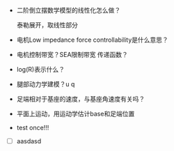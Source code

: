 * 二阶倒立摆数学模型的线性化怎么做？

  泰勒展开，取线性部分

* 电机Low impedance force controllability是什么意思？

* 电机控制带宽？SEA限制带宽 传递函数？

* log(R)表示什么？

* 腿部动力学建模？u q

* 足端相对于基座的速度，与基座角速度有关吗？

* 平面上运动，用运动学估计base和足端位置

* test once!!!

- [ ] aasdasd
